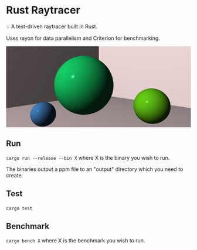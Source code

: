 # Rust Raytracer

💡 A test-driven raytracer built in Rust.

Uses rayon for data parallelism and Criterion for benchmarking.

![Demo](demo.png)

## Run

`cargo run --release --bin X` where X is the binary you wish to run.

The binaries output a ppm file to an "output" directory which you need to create.

## Test

`cargo test`

## Benchmark

`cargo bench X` where X is the benchmark you wish to run.
